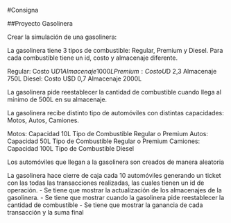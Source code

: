 #Consigna

##Proyecto Gasolinera

Crear la simulación de una gasolinera:

La gasolinera tiene 3 tipos de combustible: Regular, Premium y Diesel.
Para cada combustible tiene un id, costo y almacenaje diferente.

Regular:
    Costo U$D 1
    Almacenaje 1000L
Premium:
    Costo U$D 2,3
    Almacenaje 750L
Diesel:
    Costo U$D 0,7
    Almacenaje 2000L

La gasolinera pide reestablecer la cantidad de combustible cuando llega al mínimo de 500L en su almacenaje.

La gasolinera recibe distinto tipo de automóviles con distintas capacidades: Motos, Autos, Camiones.

Motos:
    Capacidad 10L
    Tipo de Combustible Regular o Premium
Autos:
    Capacidad 50L
    Tipo de Combustible Regular o Premium
Camiones:
    Capacidad 100L
    Tipo de Combustible Diesel

Los automóviles que llegan a la gasolinera son creados de manera aleatoria

La gasolinera hace cierre de caja cada 10 automóviles generando un ticket con las todas las transacciones realizadas, las cuales tienen un id de operación.
    - Se tiene que mostrar la actualización de los almacenajes de la gasolinera.
    - Se tiene que mostrar cuando la gasolinera pide reestablecer la cantidad de combustible
    - Se tiene que mostrar la ganancia de cada transacción y la suma final
